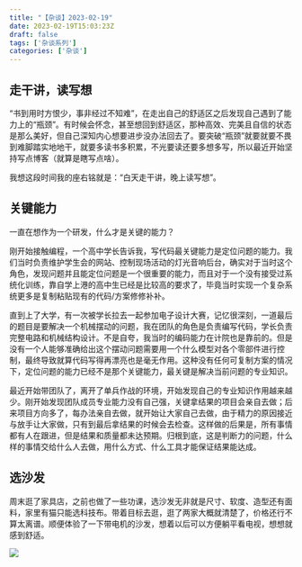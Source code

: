 ```yaml
---
title: "【杂谈】2023-02-19"
date: 2023-02-19T15:03:23Z
draft: false
tags: ['杂谈系列']
categories: ['杂谈']
---
```


## 走干讲，读写想

“书到用时方恨少，事非经过不知难”，在走出自己的舒适区之后发现自己遇到了能力上的“瓶颈”。有时候会怀念，甚至想回到舒适区，那种高效、完美且自信的状态是那么美好，但自己深知内心想要进步没办法回去了。要突破“瓶颈”就要就要不畏到难脚踏实地地干，就要多读书多积累，不光要读还要多想多写，所以最近开始坚持写点博客（就算是瞎写点啥）。

我想这段时间我的座右铭就是：“白天走干讲，晚上读写想”。

## 关键能力

一直在想作为一个研发，什么才是关键的能力？

刚开始接触编程，一个高中学长告诉我，写代码最关键能力是定位问题的能力。我们当时负责维护学生会的网站、控制现场活动的灯光音响后台，确实对于当时这个角色，发现问题并且能定位问题是一个很重要的能力，而且对于一个没有接受过系统化训练，靠自学上港的高中生已经是比较高的要求了，毕竟当时实现一个复杂系统更多是复制粘贴现有的代码/方案修修补补。

直到上了大学，有一次被学长拉去一起参加电子设计大赛，记忆很深刻，一道最后的题目是要解决一个机械摆动的问题，我在团队的角色是负责编写代码，学长负责完整电路和机械结构设计。不是自夸，我当时的编码能力在计院也是靠前的。但是没有一个人能够准确给出这个摆动问题需要用一个什么模型对各个零部件进行控制，最终导致就算代码写得再漂亮也是毫无作用。这种没有任何可复制方案的情况下，定位问题的能力已经不是那个关键能力，最关键是解决当前问题的专业知识。

最近开始带团队了，离开了单兵作战的环境，开始发现自己的专业知识作用越来越少。刚开始发现团队成员专业能力没有自己强，关键拿结果的项目会亲自去做；后来项目方向多了，每办法亲自去做，就开始让大家自己去做，由于精力的原因接近与放手让大家做，只有到最后拿结果的时候会去检查。这样做的后果是，所有事情都有人在跟进，但是结果和质量都未达预期。归根到底，这是判断力的问题，什么样的事情交给什么人去做，用什么方式、什么工具才能保证结果能达成。

## 选沙发

周末逛了家具店，之前也做了一些功课，选沙发无非就是尺寸、软度、造型还有面料，家里有猫只能选科技布。带着目标去逛，逛了两家大概就清楚了，价格还行不算太离谱。顺便体验了一下带电机的沙发，想着以后可以方便躺平看电视，想想就感到舒适。

![](https://gcore.jsdelivr.net/gh/iknil/static-pics/img/202302200026394.webp)
